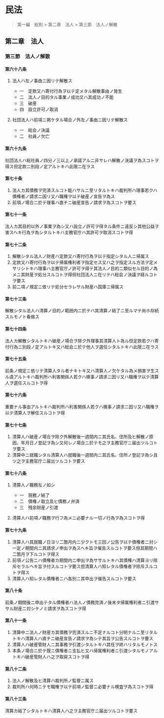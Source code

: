 # 民法

> 第一編　総則 > 第二章　法人 > 第三節　法人ノ解散

## 第二章　法人

### 第三節　法人ノ解散

#### 第六十八条

1. 法人ハ左ノ事由ニ因リテ解散ス

    - 一　定款又ハ寄付行為ヲ以テ定メタル解散事由ノ発生
    - 二　法人ノ目的タル事業ノ成功又ハ其成功ノ不能
    - 三　破産
    - 四　設立許可ノ取消

2. 社団法人ハ前項ニ掲ケタル場合ノ外左ノ事由ニ因リテ解散ス

    - 一　総会ノ決議
    - 二　社員ノ欠亡

#### 第六十九条

社団法人ハ総社員ノ四分ノ三以上ノ承諾アルニ非サレハ解散ノ決議ヲ為スコトヲ得ス但定款ニ別段ノ定アルトキハ此限ニ在ラス

#### 第七十条

1. 法人カ其債務ヲ完済スルコト能ハサルニ至リタルトキハ裁判所ハ理事若クハ債権者ノ請求ニ因リ又ハ職権ヲ以テ破産ノ宣告ヲ為ス
2. 前項ノ場合ニ於テ理事ハ直チニ破産宣告ノ請求ヲ為スコトヲ要ス

#### 第七十一条

法人カ其目的以外ノ事業ヲ為シ又ハ設立ノ許可ヲ得タル条件ニ違反シ其他公益ヲ害スヘキ行為ヲ為シタルトキハ主務官庁ハ其許可ヲ取消スコトヲ得

#### 第七十二条

1. 解散シタル法人ノ財産ハ定款又ハ寄付行為ヲ以テ指定シタル人ニ帰属ス
2. 定款又ハ寄付行為ヲ以テ帰属権利者ヲ指定セス又ハ之ヲ指定スル方法ヲ定メサリシトキハ理事ハ主務官庁ノ許可ヲ得テ其法人ノ目的ニ類似セル目的ノ為メニ其財産ヲ処分スルコトヲ得但社団法人ニ在リテハ総会ノ決議ヲ経ルコトヲ要ス
3. 前二項ノ規定ニ依リテ処分セラレサル財産ハ国庫ニ帰属ス

#### 第七十三条

解散シタル法人ハ清算ノ目的ノ範囲内ニ於テハ其清算ノ結了ニ至ルマテ尚ホ存続スルモノト看做ス

#### 第七十四条

法人カ解散シタルトキハ破産ノ場合ヲ除ク外理事其清算人ト為ル但定款若クハ寄付行為ニ別段ノ定アルトキ又ハ総会ニ於テ他人ヲ選任シタルトキハ此限ニ在ラス

#### 第七十五条

前条ノ規定ニ依リテ清算人タル者ナキトキ又ハ清算人ノ欠ケタル為メ損害ヲ生スル虞アルトキハ裁判所ハ利害関係人若クハ検事ノ請求ニ因リ又ハ職権ヲ以テ清算人ヲ選任スルコトヲ得

#### 第七十六条

重要ナル事由アルトキハ裁判所ハ利害関係人若クハ検事ノ請求ニ因リ又ハ職権ヲ以テ清算人ヲ解任スルコトヲ得

#### 第七十七条

1. 清算人ハ破産ノ場合ヲ除ク外解散後一週間内ニ其氏名、住所及ヒ解散ノ原因、年月日ノ登記ヲ為シ又何レノ場合ニ於テモ之ヲ主務官庁ニ届出ツルコトヲ要ス
2. 清算中ニ就職シタル清算人ハ就職後一週間内ニ其氏名、住所ノ登記ヲ為シ且ツ之ヲ主務官庁ニ届出ツルコトヲ要ス

#### 第七十八条

1. 清算人ノ職務左ノ如シ

    - 一　現務ノ結了
    - 二　債権ノ取立及ヒ債務ノ弁済
    - 三　残余財産ノ引渡

2. 清算人ハ前項ノ職務ヲ行フ為メニ必要ナル一切ノ行為ヲ為スコトヲ得

#### 第七十九条

1. 清算人ハ其就職ノ日ヨリ二箇月内ニ少クトモ三回ノ公告ヲ以テ債権者ニ対シ一定ノ期間内ニ其請求ノ申出ヲ為スヘキ旨ヲ催告スルコトヲ要ス但其期間ハ二箇月ヲ下ルコトヲ得ス
2. 前項ノ公告ニハ債権者カ期間内ニ申出ヲ為ササルトキハ其債権ハ清算ヨリ除斥セラルヘキ旨ヲ付スルコトヲ要ス但清算人ハ知レタル債権者ヲ除斥スルコトヲ得ス
3. 清算人ハ知レタル債権者ニハ各別ニ其申出ヲ催告スルコトヲ要ス

#### 第八十条

前条ノ期間後ニ申出テタル債権者ハ法人ノ債務完済ノ後末タ帰属権利者ニ引渡ササル財産ニ対シテノミ請求ヲ為スコトヲ得

#### 第八十一条

1. 清算中ニ法人ノ財産カ其債務ヲ完済スルニ不足ナルコト分明ナルニ至リタルトキハ清算人ハ直チニ破産宣告ノ請求ヲ為シテ其旨ヲ公告スルコトヲ要ス
2. 清算人ハ破産管財人ニ其事務ヲ引渡シタルトキハ其任ヲ終ハリタルモノトス
3. 本条ノ場合ニ於テ既ニ債権者ニ支払ヒ又ハ帰属権利者ニ引渡シタルモノアルトキハ破産管財人ハ之ヲ取戻スコトヲ得

#### 第八十二条

1. 法人ノ解散及ヒ清算ハ裁判所ノ監督ニ属ス
2. 裁判所ハ何時ニテモ職権ヲ以テ前項ノ監督ニ必要ナル検査ヲ為スコトヲ得

#### 第八十三条

清算カ結了シタルトキハ清算人ハ之ヲ主務官庁ニ届出ツルコトヲ要ス
